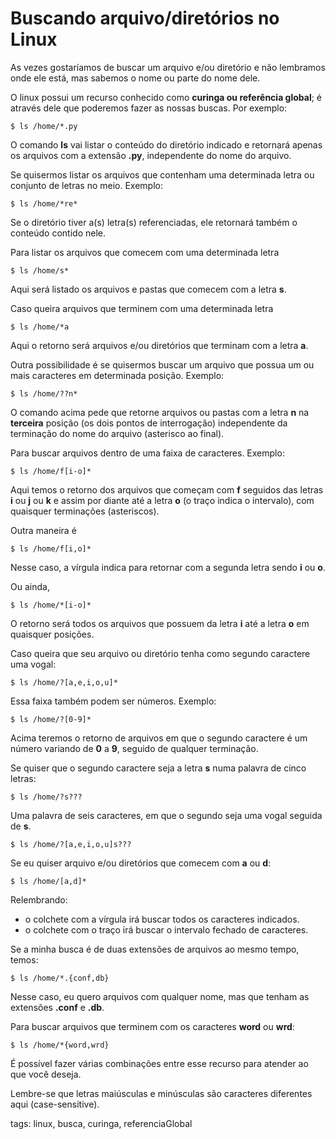 # Buscando arquivo/diretórios no Linux

As vezes gostaríamos de buscar um arquivo e/ou diretório e não lembramos onde ele está, mas sabemos o nome ou parte do nome dele.

O linux possui um recurso conhecido como **curinga ou referência global**; é através dele que poderemos fazer as nossas buscas. Por exemplo:

```
$ ls /home/*.py
```
O comando **ls** vai listar o conteúdo do diretório indicado e retornará apenas os arquivos com a extensão **.py**, independente do nome do arquivo.

Se quisermos listar os arquivos que contenham uma determinada letra ou conjunto de letras no meio. Exemplo:

```
$ ls /home/*re*
```

Se o diretório tiver a(s) letra(s) referenciadas, ele retornará também o conteúdo contido nele.

Para listar os arquivos que comecem com uma determinada letra

```
$ ls /home/s*
```

Aqui será listado os arquivos e pastas que comecem com a letra **s**.

Caso queira arquivos que terminem com uma determinada letra

```
$ ls /home/*a
```

Aqui o retorno será arquivos e/ou diretórios que terminam com a letra **a**.

Outra possibilidade é se quisermos buscar um arquivo que possua um ou mais caracteres em determinada posição. Exemplo:

```
$ ls /home/??n*
```

O comando acima pede que retorne arquivos ou pastas com a letra **n** na **terceira** posição (os dois pontos de interrogação) independente da terminação do nome do arquivo (asterisco ao final).

Para buscar arquivos dentro de uma faixa de caracteres. Exemplo:

```
$ ls /home/f[i-o]*
```

Aqui temos o retorno dos arquivos que começam com **f** seguidos das letras **i** ou **j** ou **k** e assim por diante até a letra **o** (o traço indica o intervalo), com quaisquer terminações (asteriscos).

Outra maneira é

```
$ ls /home/f[i,o]*
```

Nesse caso, a vírgula indica para retornar com a segunda letra sendo **i** ou **o**.

Ou ainda,

```
$ ls /home/*[i-o]*
```

O retorno será todos os arquivos que possuem da letra **i** até a letra **o** em quaisquer posições.

Caso queira que seu arquivo ou diretório tenha como segundo caractere uma vogal:

```
$ ls /home/?[a,e,i,o,u]*
```

Essa faixa também podem ser números. Exemplo:

```
$ ls /home/?[0-9]*
```

Acima teremos o retorno de arquivos em que o segundo caractere é um número variando de **0** a **9**, seguido de qualquer terminação.

Se quiser que o segundo caractere seja a letra **s** numa palavra de cinco letras:

```
$ ls /home/?s???
```

Uma palavra de seis caracteres, em que o segundo seja uma vogal seguida de **s**.

```
$ ls /home/?[a,e,i,o,u]s???
```

Se eu quiser arquivo e/ou diretórios que comecem com **a** ou **d**:

```
$ ls /home/[a,d]*
```

Relembrando:
- o colchete com a vírgula irá buscar todos os caracteres indicados.
- o colchete com o traço irá buscar o intervalo fechado de caracteres.

Se a minha busca é de duas extensões de arquivos ao mesmo tempo, temos:

```
$ ls /home/*.{conf,db}
```

Nesse caso, eu quero arquivos com qualquer nome, mas que tenham as extensões **.conf** e **.db**.

Para buscar arquivos que terminem com os caracteres **word** ou **wrd**:

```
$ ls /home/*{word,wrd}
```

É possível fazer várias combinações entre esse recurso para atender ao que você deseja.

Lembre-se que letras maiúsculas e minúsculas são caracteres diferentes aqui (case-sensitive).

tags: linux, busca, curinga, referenciaGlobal
